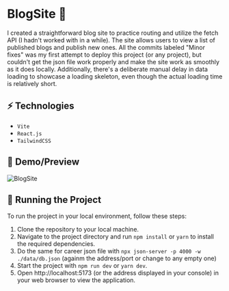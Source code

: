 # BlogSite 📝

I created a straightforward blog site to practice routing and utilize the fetch API (I hadn't worked with in a while). The site allows users to view a list of published blogs and publish new ones. All the commits labeled "Minor fixes" was my first attempt to deploy this project (or any project), but couldn't get the json file work properly and make the site work as smoothly as it does locally. Additionally, there's a deliberate manual delay in data loading to showcase a loading skeleton, even though the actual loading time is relatively short.

## ⚡ Technologies

- `Vite`
- `React.js`
- `TailwindCSS`

## 🎥 Demo/Preview

![BlogSite](https://github.com/Khusro-S/BlogSite/assets/149171453/2c6ab68c-9099-402b-b47e-2a7e43e05137)

## 🚦 Running the Project

To run the project in your local environment, follow these steps:

1. Clone the repository to your local machine.
2. Navigate to the project directory and run `npm install` or `yarn` to install the required dependencies.
3. Do the same for career json file with `npx json-server -p 4000 -w ./data/db.json` (againm the address/port or change to any empty one)
4. Start the project with `npm run dev` or `yarn dev`.
5. Open http://localhost:5173 (or the address displayed in your console) in your web browser to view the application.
